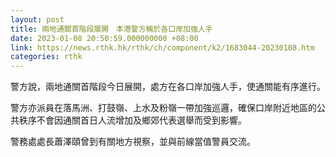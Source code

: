 ```yaml
---
layout: post
title: 兩地通關首階段展開　本港警方稱於各口岸加強人手
date: 2023-01-08 20:50:59.000000000 +08:00
link: https://news.rthk.hk/rthk/ch/component/k2/1683044-20230108.htm
categories: rthk
---
```


警方說，兩地通關首階段今日展開，處方在各口岸加強人手，使通關能有序進行。

警方亦派員在落馬洲、打鼓嶺、上水及粉嶺一帶加強巡邏，確保口岸附近地區的公共秩序不會因通關首日人流增加及鄉郊代表選舉而受到影響。

警務處處長蕭澤頤曾到有關地方視察，並與前線當值警員交流。
